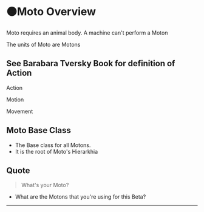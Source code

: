 # 🟠<moto>Moto Overview</moto>

Moto requires an animal body. A machine can't perform a Moton

The units of Moto are Motons

## See Barabara Tversky Book for definition of Action

Action

Motion

Movement

## Moto Base Class

- The Base class for all Motons.
- It is the root of Moto's Hierarkhia

## Quote

> What's your Moto?

- What are the Motons that you're using for this Beta?

---